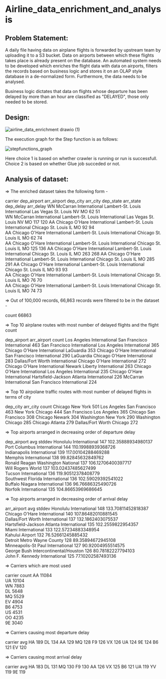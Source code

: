 # Airline_data_enrichment_and_analysis

## Problem Statement:

A daily file having data on airplane flights is forwarded by upstream team by uploading it to a S3 bucket. Data on airports between which these flights takes place is already present on the database. An automated system needs to be developed which enriches the flight data with data on airports, filters the records based on business logic and stores it on an OLAP style database in a de-normalized form. Furthermore, the data needs to be analysed.

Business logic dictates that data on flights whose departure has been delayed by more than an hour are classified as "DELAYED", those only needed to be stored.

## Design:

![airline_data_enrichment drawio (1)](https://github.com/DS-v/Airline_data_enrichment_and_analysis/assets/59478620/fdbba642-63f0-44b2-ba6e-357de2af22bb)

The execution graph for the Step function is as follows:

![stepfunctions_graph](https://github.com/DS-v/Airline_data_enrichment_and_analysis/assets/59478620/68b34317-c73d-4921-84ba-bb37fce48d5e)

Here choice 1 is based on whether crawler is running or run is successfull. Choice 2 is based on whether Glue job succeded or not.

## Analysis of dataset:

=> The enriched dataset takes the following form - 

carrier	dep_airport	arr_airport	dep_city	arr_city	dep_state	arr_state	dep_delay	arr_delay
WN	McCarran International	Lambert-St. Louis International	Las Vegas	St. Louis	NV	MO	62	51	
WN	McCarran International	Lambert-St. Louis International	Las Vegas	St. Louis	NV	MO	117	120	
AA	Chicago O'Hare International	Lambert-St. Louis International	Chicago	St. Louis	IL	MO	92	94	
AA	Chicago O'Hare International	Lambert-St. Louis International	Chicago	St. Louis	IL	MO	62	74	
AA	Chicago O'Hare International	Lambert-St. Louis International	Chicago	St. Louis	IL	MO	125	136	
AA	Chicago O'Hare International	Lambert-St. Louis International	Chicago	St. Louis	IL	MO	263	268	
AA	Chicago O'Hare International	Lambert-St. Louis International	Chicago	St. Louis	IL	MO	285	291	
AA	Chicago O'Hare International	Lambert-St. Louis International	Chicago	St. Louis	IL	MO	93	93	
AA	Chicago O'Hare International	Lambert-St. Louis International	Chicago	St. Louis	IL	MO	76	70	
AA	Chicago O'Hare International	Lambert-St. Louis International	Chicago	St. Louis	IL	MO	74	73	

=> Out of 100,000 records, 66,863 records were filtered to be in the dataset - 

count
66863	

=> Top 10 airplane routes with most number of delayed flights and the flight count

dep_airport	arr_airport	count
Los Angeles International	San Francisco International	463	
San Francisco International	Los Angeles International	365	
Chicago O'Hare International	LaGuardia	353	
Chicago O'Hare International	San Francisco International	290	
LaGuardia	Chicago O'Hare International	283	
Dallas/Fort Worth International	Chicago O'Hare International	272	
Chicago O'Hare International	Newark Liberty International	263	
Chicago O'Hare International	Los Angeles International	235	
Chicago O'Hare International	Hartsfield-Jackson Atlanta International	226	
McCarran International	San Francisco International	224	

=> Top 10 airpolane traffic routes with most number of delayed flights in terms of city

dep_city	arr_city	count
Chicago	New York	501	
Los Angeles	San Francisco	463	
New York	Chicago	444	
San Francisco	Los Angeles	365	
Chicago	San Francisco	308	
Chicago	Newark	304	
Washington	New York	290	
Washington	Chicago	285	
Chicago	Atlanta	279	
Dallas/Fort Worth	Chicago	272	

=> Top airports arranged in decreasing order of departure delay

dep_airport	avg	stddev
Honolulu International	147	102.35888934980137	
Port Columbus International	144	110.19988939368726	
Indianapolis International	139	117.00104288469288	
Memphis International	138	99.82845632849762	
Ronald Reagan Washington National	137	106.12706400397717	
Will Rogers World	137	103.02437485627499	
Tucson International	136	119.90512378408779	
Southwest Florida International	136	102.59029392541022	
Buffalo Niagara International	136	96.76686325490726	
Norfolk International	135	104.86653969686645	

=> Top airports arranged in decreasing order of arrival delay

arr_airport	avg	stddev
Honolulu International	148	133.70811452818387	
Chicago O'Hare International	140	107.86482010881545	
Dallas/Fort Worth International	137	132.1862403075537	
Hartsfield-Jackson Atlanta International	135	102.2559822954357	
Miami International	133	122.57234883348954	
Kahului Airport	132	76.52661245885432	
Detroit Metro Wayne County	128	89.35894672945108	
Minneapolis-St Paul International	127	90.92004955514575	
George Bush Intercontinental/Houston	126	80.78182227794103	
John F. Kennedy International	125	77.10202587493136	

=> Carriers which are most used

carrier	count
AA	11084	
UA	10104	
WN	7883	
DL	5648	
MQ	5529	
EV	4904	
B6	4753	
US	4531	
OO	4235	
9E	3040	

=> Carriers causing most departure delay

carrier	avg
HA	189	
DL	134	
AA	129	
MQ	128	
F9	126	
VX	126	
UA	124	
9E	124	
B6	121	
EV	120	

=> Carriers causing most arrival delay

carrier	avg
HA	183	
DL	131	
MQ	130	
F9	130	
AA	126	
VX	125	
B6	121	
UA	119	
YV	119	
9E	119	











